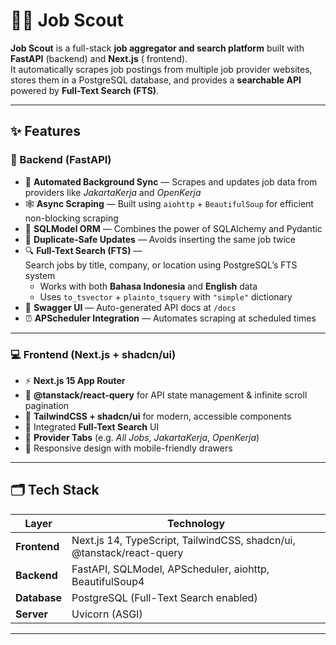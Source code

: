 # 🕵️‍♂️ Job Scout

**Job Scout** is a full-stack **job aggregator and search platform** built with **FastAPI** (backend) and **Next.js** (
frontend).  
It automatically scrapes job postings from multiple job provider websites, stores them in a PostgreSQL database, and
provides a **searchable API** powered by **Full-Text Search (FTS)**.

---

## ✨ Features

### 🔧 Backend (FastAPI)

- 🔄 **Automated Background Sync** — Scrapes and updates job data from providers like *JakartaKerja* and *OpenKerja*
- 🕸️ **Async Scraping** — Built using `aiohttp` + `BeautifulSoup` for efficient non-blocking scraping
- 🧱 **SQLModel ORM** — Combines the power of SQLAlchemy and Pydantic
- 💾 **Duplicate-Safe Updates** — Avoids inserting the same job twice
- 🔍 **Full-Text Search (FTS)** —  
  Search jobs by title, company, or location using PostgreSQL’s FTS system
    - Works with both **Bahasa Indonesia** and **English** data
    - Uses `to_tsvector` + `plainto_tsquery` with `"simple"` dictionary
- 🧰 **Swagger UI** — Auto-generated API docs at `/docs`
- ⏰ **APScheduler Integration** — Automates scraping at scheduled times

---

### 💻 Frontend (Next.js + shadcn/ui)

- ⚡ **Next.js 15 App Router**
- 🧩 **@tanstack/react-query** for API state management & infinite scroll pagination
- 🎨 **TailwindCSS + shadcn/ui** for modern, accessible components
- 🔎 Integrated **Full-Text Search** UI
- 🧭 **Provider Tabs** (e.g. *All Jobs*, *JakartaKerja*, *OpenKerja*)
- 📱 Responsive design with mobile-friendly drawers

---

## 🗂️ Tech Stack

| Layer        | Technology                                                            |
|--------------|-----------------------------------------------------------------------|
| **Frontend** | Next.js 14, TypeScript, TailwindCSS, shadcn/ui, @tanstack/react-query |
| **Backend**  | FastAPI, SQLModel, APScheduler, aiohttp, BeautifulSoup4               |
| **Database** | PostgreSQL (Full-Text Search enabled)                                 |
| **Server**   | Uvicorn (ASGI)                                                        |

---
